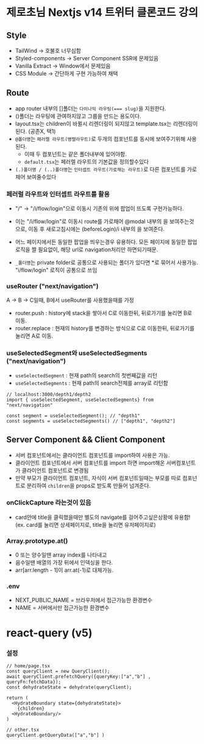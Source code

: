 # 제로초님 Nextjs v14 트위터 클론코드 강의

## Style

- TailWind -> 호불호 너무심함
- Styled-components -> Server Component SSR에 문제있음
- Vanilla Extract -> Window에서 문제있음
- CSS Module -> 간단하게 구현 가능하여 채택

## Route

- app router 내부의 []폴더는 `다이나믹 라우팅(=== slug)`을 지원한다.
- ()폴더는 라우팅에 관여하지않고 그룹을 만드는 용도이다.
- layout.tsx는 children이 바뀔시 리렌더링이 되지않고 template.tsx는 리렌더링이 된다. (공존X, 택1)
- `@폴더명`는 `페러렐 라우트(병렬라우트)`로 두개의 컴포넌트를 동시에 보여주기위해 사용된다.
  - 이때 두 컴포넌트는 같은 폴더내부에 있어야함.
  - `default.tsx`는 페러렐 라우트의 기본값을 정의할수있다
- `(.)폴더명 / (..)폴더명`는 `인터셉트 라우트(가로채는 라우트)`로 다른 컴포넌트를 가로채어 보여줄수있다

### 페러럴 라우트와 인터셉트 라우트를 활용

- "/" -> "/i/flow/login"으로 이동시 기존의 <Home />위에 <Login /> 팝업이 뜨도록 구현가능하다.
- 이는 "/i/flow/login"로 이동시 route를 가로채어 @modal 내부의 <Login />을 보여주는것으로, 이동 후 새로고침시에는 (beforeLogin)/i 내부의 <Login />을 보여준다.
- 어느 페이지에서든 동일한 팝업을 띄우는경우 유용하다. 모든 페이지에 동일한 팝업 로직을 짤 필요없이, 해당 url로 navigation처리만 하면되기때문.

- `_폴더명`는 private folder로 공통으로 사용되는 폴더가 있다면 \*로 묶어서 사용가능. "i/flow/login" 로직이 공통으로 쓰임

### useRouter ("next/navigation")

A -> B -> C일때, B에서 useRouter를 사용했을때를 가정

- router.push : history에 stack을 쌓아서 C로 이동한뒤, 뒤로가기를 눌리면 B로 이동.
- router.replace : 현재의 history를 변경하는 방식으로 C로 이동한뒤, 뒤로가기를 눌리면 A로 이동.

### useSelectedSegment와 useSelectedSegments ("next/navigation")

- `useSelectedSegment` : 현재 path의 search의 첫번째값을 리턴
- `useSelectedSegments` : 현재 path의 search전체를 array로 리턴함

```
// localhost:3000/depth1/depth2
import { useSelectedSegment, useSelectedSegments} from "next/navigation"

const segment = useSelectedSegment(); // "depth1"
const segments = useSelectedSegments() // ["depth1", "depth2"]
```

## Server Component && Client Component

- 서버 컴포넌트에서는 클라이언트 컴포넌트를 import하여 사용은 가능.
- 클라이언트 컴포넌트에서 서버 컴포넌트를 import 하면 import해온 서버컴포넌트가 클라이언트 컴포넌트로 변경됨
- 만약 부모가 클라이언트 컴포넌트, 자식이 서버 컴포넌트일때는 부모를 따로 컴포넌트로 분리하여 `children`을 props로 받도록 만들어 넘겨준다.

### onClickCapture 라는것이 있음

- card안에 title을 클릭했을때만 별도의 navigate를 걸어주고싶은상황에 유용함! (ex. card를 눌리면 상세페이지로, title을 눌리면 유저페이지로)

### Array.prototype.at()

- 0 또는 양수일땐 array index를 나타내고
- 음수일땐 배열의 가장 뒤에서 인덱싱을 한다.
- arr[arr.length - 1]이 arr.at(-1)로 대체가능.

### .env

- NEXT_PUBLIC_NAME = 브라우저에서 접근가능한 환경변수
- NAME = 서버에서만 접근가능한 환경변수

# react-query (v5)

### 설정

```
// home/page.tsx
const queryClient = new QueryClient();
await queryClient.prefetchQuery({queryKey:["a","b"] , queryFn:fetchData});
const dehydrateState = dehydrate(queryClient);

return (
  <HydrateBoundary state={dehydrateState}>
    {children}
  <HydrateBoundary/>
)

// other.tsx
queryClient.getQueryData(["a","b"] )
```

